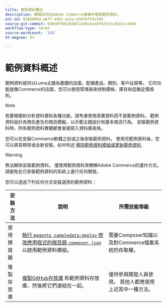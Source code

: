 ```yaml
---
title: 範例資料概述
description: 瞭解如何在Adobe Commerce專案中使用範例資料。
exl-id: 828b009d-a6ff-4db2-aa1a-838f6f55a194
source-git-commit: 8d0d8f9822b88f2dd8cbae8f6d7e3cdb14cc4848
workflow-type: tm+mt
source-wordcount: '243'
ht-degree: 0%

---
```


# 範例資料概述

範例資料提供以Luma主題為基礎的店面，配備產品、類別、客戶註冊等。 它的功能就像Commerce的店面，您可以使用管理員來控制價格、庫存和促銷定價規則。

>[!NOTE]
>
>若要檢閱和分析資料庫和各種功能，請考慮使用真實資料而不是範例資料。 範例資料設計為預先產生的商店模擬，以示範主題設計和基本商店行為。 安裝範例資料時，所有範例資料實體都會直接寫入資料庫表格。

您可以在安裝Commerce軟體之前或之後安裝範例資料。 使用完範例資料後，您可以將其移除或全新安裝，如中所述 [移除範例資料模組或更新範例資料](remove-or-update.md).

>[!WARNING]
>
>無法解除安裝範例資料。 僅使用範例資料來瞭解Adobe Commerce的運作方式。 請避免在已安裝範例資料的系統上進行任何開發。

您可以透過下列任何方式安裝選用的範例資料：

| 安裝方法 | 說明 | 所需技能等級 |
|--- |--- |--- |
| 使用撰寫器 | [執行 `magento sampledata:deploy` 修改應用程式的根目錄 `composer.json`](composer-packages.md) 以啟用範例資料模組。 | 需要Composer知識以及對Commerce檔案系統的存取權。 |
| 複製存放庫 | [複製GitHub存放庫](git-repositories.md) 和範例資料存放庫，然後將它們連結在一起。 | 僅供參與開發人員使用。 其他人都應使用上述其中一種方法。 |
